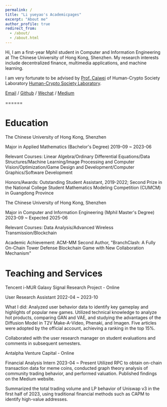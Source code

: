 ```yaml
---
permalink: /
title: "Li yueyao's Academicpages"
excerpt: "About me"
author_profile: true
redirect_from: 
  - /about/
  - /about.html
---
```


Hi, I am a first-year Mphil student in Computer and Information Engineering at The Chinese University of Hong Kong, Shenzhen. My research interests include decentralized finance, multimedia applications, and machine learning.

I am very fortunate to be advised by [Prof. Caiwei](https://mypage.cuhk.edu.cn/academics/caiwei/) of Human-Crypto Society Laboratory [Human-Crypto Society Laboratory](https://hcslab.cuhk.edu.cn/members/).

[Email](mailto:119010162@link.cuhk.edu.cn) / [Github](https://github.com/Lylilaaaa) / [Wechat](../images/wechat.jpg) / [Medium](https://medium.com/@yueyaoli2) 

======

Education
======
The Chinese University of Hong Kong, Shenzhen

Major in Applied Mathematics (Bachelor's Degree)                     2019-09 ~ 2023-06

Relevant Courses: Linear Algebra/Ordinary Differential Equations/Data Structures/Machine Learning/Image Processing and Computer Vision/Optimization/Game Design and Development/Computer Graphics/Software Development

Honors/Awards: Outstanding Student Assistant, 2019-2022; Second Prize in the National College Student Mathematics Modeling Competition (CUMCM) in Guangdong Province

The Chinese University of Hong Kong, Shenzhen

Major in Computer and Information Engineering (Mphil Master's Degree)                     2023-09 ~ Expected 2025-06

Relevant Courses: Data Analysis/Advanced Wireless Transmission/Blockchain

Academic Achievement: ACM-MM Second Author, "BranchClash: A Fully On-Chain Tower Defense Blockchain Game with New Collaboration Mechanism"

Teaching and Services
======
Tencent i-MUR Galaxy Signal Research Project - Online

User Research Assistant                     2022-04 ~ 2023-10

What I did: Analyzed user behavior data to identify key gameplay and highlights of popular new games. Utilized technical knowledge to analyze hot products, comparing GAN and VAE, and studying the advantages of the Diffusion Model in T2V Make-A-Video, Phenaki, and Imagen. Five articles were adopted by the official account, achieving a ranking in the top 15%.

Collaborated with the user research manager on student evaluations and comments in subsequent semesters.

Antalpha Venture Capital - Online

Financial Analysis Intern                     2023-04 ~ Present
Utilized RPC to obtain on-chain transaction data for meme coins, conducted graph theory analysis of community trading behavior, and performed valuation. Published findings on the Medium website.

Summarized the total trading volume and LP behavior of Uniswap v3 in the first half of 2023, using traditional financial methods such as CAPM to identify high-value addresses.
